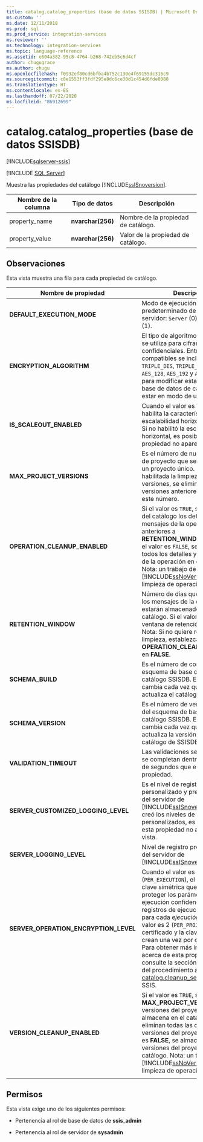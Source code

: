 ```yaml
---
title: catalog.catalog_properties (base de datos SSISDB) | Microsoft Docs
ms.custom: ''
ms.date: 12/11/2018
ms.prod: sql
ms.prod_service: integration-services
ms.reviewer: ''
ms.technology: integration-services
ms.topic: language-reference
ms.assetid: e604a382-95c8-4764-b268-742eb5c6d4cf
author: chugugrace
ms.author: chugu
ms.openlocfilehash: f0932ef80cd6bfba4b752c130e4f69155dc316c9
ms.sourcegitcommit: c8e1553ff3fdf295e8dc6ce30d1c454d6fde8088
ms.translationtype: HT
ms.contentlocale: es-ES
ms.lasthandoff: 07/22/2020
ms.locfileid: "86912699"
---
```

# <a name="catalogcatalog_properties-ssisdb-database"></a>catalog.catalog_properties (base de datos SSISDB)

[!INCLUDE[sqlserver-ssis](../../includes/applies-to-version/sqlserver-ssis.md)]


[!INCLUDE [SQL Server](../../includes/applies-to-version/sqlserver.md)]

  Muestra las propiedades del catálogo [!INCLUDE[ssISnoversion](../../includes/ssisnoversion-md.md)].  
  
|Nombre de la columna|Tipo de datos|Descripción|  
|-----------------|---------------|-----------------|  
|property_name|**nvarchar(256)**|Nombre de la propiedad de catálogo.|  
|property_value|**nvarchar(256)**|Valor de la propiedad de catálogo.|  
  
## <a name="remarks"></a>Observaciones  
 Esta vista muestra una fila para cada propiedad de catálogo.
  
|Nombre de propiedad|Descripción|  
|-------------------|-----------------|  
|**DEFAULT_EXECUTION_MODE**|Modo de ejecución de paquetes predeterminado de todo el servidor: `Server` (0) o `Scale Out` (1). |
|**ENCRYPTION_ALGORITHM**|El tipo de algoritmo de cifrado que se utiliza para cifrar los datos confidenciales. Entre los valores compatibles se incluyen: `DES`, `TRIPLE_DES`, `TRIPLE_DES_3KEY`, `DESX`, `AES_128`, `AES_192` y `AES_256`. Nota: para modificar esta propiedad la base de datos de catálogo debe estar en modo de usuario único.|
|**IS_SCALEOUT_ENABLED**|Cuando el valor es `True`, se habilita la característica de escalabilidad horizontal de SSIS. Si no habilitó la escalabilidad horizontal, es posible que esta propiedad no aparezca en la vista.|
|**MAX_PROJECT_VERSIONS**|Es el número de nuevas versiones de proyecto que se retendrán en un proyecto único. Si está habilitada la limpieza de versiones, se eliminarán las versiones anteriores que superen este número.|  
|**OPERATION_CLEANUP_ENABLED**|Si el valor es `TRUE`, se eliminarán del catálogo los detalles y los mensajes de la operación anteriores a **RETENTION_WINDOW** (días). Si el valor es `FALSE`, se almacenarán todos los detalles y los mensajes de la operación en el catálogo. Nota: un trabajo de [!INCLUDE[ssNoVersion](../../includes/ssnoversion-md.md)] realiza la limpieza de operaciones.|  
|**RETENTION_WINDOW**|Número de días que los detalles y los mensajes de la operación estarán almacenados en el catálogo. Si el valor es `-1`, la ventana de retención es infinita. Nota: Si no quiere realizar ninguna limpieza, establezca **OPERATION_CLEANUP_ENABLED** en **FALSE**.|
|**SCHEMA_BUILD**|Es el número de compilación del esquema de base de datos del catálogo SSISDB. Este número cambia cada vez que se crea o actualiza el catálogo de SSISDB.|
|**SCHEMA_VERSION**|Es el número de versión principal del esquema de base de datos del catálogo SSISDB. Este número cambia cada vez que se crea o actualiza la versión principal del catálogo de SSISDB.|
|**VALIDATION_TIMEOUT**|Las validaciones se detienen si no se completan dentro del número de segundos que especificó la propiedad.|  
|**SERVER_CUSTOMIZED_LOGGING_LEVEL**|Es el nivel de registro personalizado y predeterminado del servidor de [!INCLUDE[ssISnoversion](../../includes/ssisnoversion-md.md)]. Si no creó los niveles de registro personalizados, es posible que esta propiedad no aparezca en la vista.|
|**SERVER_LOGGING_LEVEL**|Nivel de registro predeterminado del servidor de [!INCLUDE[ssISnoversion](../../includes/ssisnoversion-md.md)].|
|**SERVER_OPERATION_ENCRYPTION_LEVEL**|Cuando el valor es 1 (`PER_EXECUTION`), el certificado y la clave simétrica que se usan para proteger los parámetros de ejecución confidenciales y los registros de ejecución se crean para cada *ejecución*. Cuando el valor es 2 (`PER_PROJECT`), el certificado y la clave simétrica se crean una vez por cada *proyecto*. Para obtener más información acerca de esta propiedad, consulte la sección Comentarios del procedimiento almacenado [catalog.cleanup_server_log](../system-stored-procedures/catalog-cleanup-server-log.md#remarks) de SSIS.|
|**VERSION_CLEANUP_ENABLED**|Si el valor es `TRUE`, solo el número **MAX_PROJECT_VERSIONS** de versiones del proyecto se almacena en el catálogo y se eliminan todas las demás versiones del proyecto. Si el valor es **FALSE**, se almacenan todas las versiones del proyecto en el catálogo. Nota: un trabajo de [!INCLUDE[ssNoVersion](../../includes/ssnoversion-md.md)] realiza la limpieza de operaciones.|
|||
  
## <a name="permissions"></a>Permisos  
 Esta vista exige uno de los siguientes permisos:  
  
-   Pertenencia al rol de base de datos de **ssis_admin**  
  
-   Pertenencia al rol de servidor de **sysadmin**  
  
  
